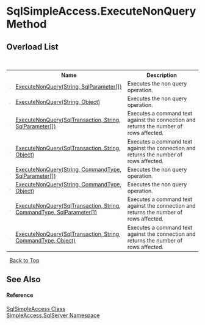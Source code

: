 # SqlSimpleAccess.ExecuteNonQuery Method 
 


## Overload List
&nbsp;<table><tr><th></th><th>Name</th><th>Description</th></tr><tr><td>![Public method](media/pubmethod.gif "Public method")</td><td><a href="M_SimpleAccess_SqlServer_SqlSimpleAccess_ExecuteNonQuery_6">ExecuteNonQuery(String, SqlParameter[])</a></td><td>
Executes the non query operation.</td></tr><tr><td>![Public method](media/pubmethod.gif "Public method")</td><td><a href="M_SimpleAccess_SqlServer_SqlSimpleAccess_ExecuteNonQuery_7">ExecuteNonQuery(String, Object)</a></td><td>
Executes the non query operation.</td></tr><tr><td>![Public method](media/pubmethod.gif "Public method")</td><td><a href="M_SimpleAccess_SqlServer_SqlSimpleAccess_ExecuteNonQuery_2">ExecuteNonQuery(SqlTransaction, String, SqlParameter[])</a></td><td>
Executes a command text against the connection and returns the number of rows affected.</td></tr><tr><td>![Public method](media/pubmethod.gif "Public method")</td><td><a href="M_SimpleAccess_SqlServer_SqlSimpleAccess_ExecuteNonQuery_3">ExecuteNonQuery(SqlTransaction, String, Object)</a></td><td>
Executes a command text against the connection and returns the number of rows affected.</td></tr><tr><td>![Public method](media/pubmethod.gif "Public method")</td><td><a href="M_SimpleAccess_SqlServer_SqlSimpleAccess_ExecuteNonQuery_4">ExecuteNonQuery(String, CommandType, SqlParameter[])</a></td><td>
Executes the non query operation.</td></tr><tr><td>![Public method](media/pubmethod.gif "Public method")</td><td><a href="M_SimpleAccess_SqlServer_SqlSimpleAccess_ExecuteNonQuery_5">ExecuteNonQuery(String, CommandType, Object)</a></td><td>
Executes the non query operation.</td></tr><tr><td>![Public method](media/pubmethod.gif "Public method")</td><td><a href="M_SimpleAccess_SqlServer_SqlSimpleAccess_ExecuteNonQuery">ExecuteNonQuery(SqlTransaction, String, CommandType, SqlParameter[])</a></td><td>
Executes a command text against the connection and returns the number of rows affected.</td></tr><tr><td>![Public method](media/pubmethod.gif "Public method")</td><td><a href="M_SimpleAccess_SqlServer_SqlSimpleAccess_ExecuteNonQuery_1">ExecuteNonQuery(SqlTransaction, String, CommandType, Object)</a></td><td>
Executes a command text against the connection and returns the number of rows affected.</td></tr></table>&nbsp;
<a href="#sqlsimpleaccess.executenonquery-method">Back to Top</a>

## See Also


#### Reference
<a href="T_SimpleAccess_SqlServer_SqlSimpleAccess">SqlSimpleAccess Class</a><br /><a href="N_SimpleAccess_SqlServer">SimpleAccess.SqlServer Namespace</a><br />
